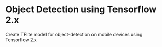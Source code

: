 # Object Detection using Tensorflow 2.x
Create TFlite model for object-detection on mobile devices using Tensorflow 2.x
